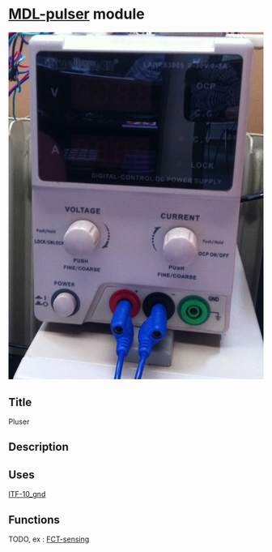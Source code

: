 # [MDL-pulser]() module
![](viewme.jpg)

## Title
Pluser

## Description

## Uses
[ITF-10_gnd](../../interfaces/ITF-10-gnd)

## Functions
TODO, ex : [FCT-sensing](../../functions/FCT-sensing)

